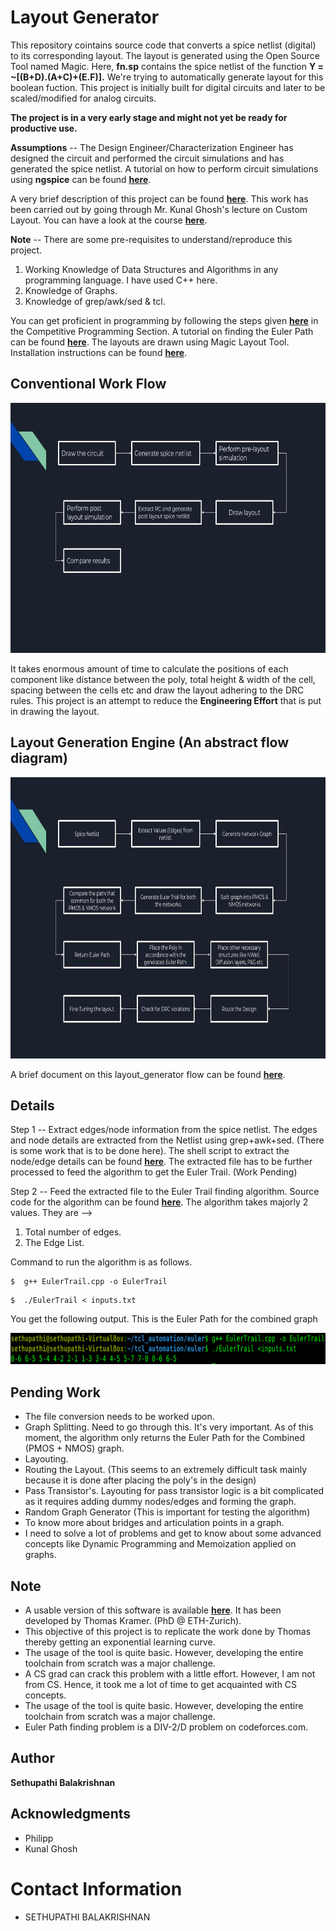 # Layout Generator

This repository cointains source code that converts a spice netlist (digital) to its corresponding layout. The layout is generated using the Open Source Tool named Magic. Here, **fn.sp** contains the spice netlist of the function **Y = ~[(B+D).(A+C)+(E.F)].** 
We're trying to automatically generate layout for this boolean fuction. This project is initially built for digital circuits and later to be scaled/modified for analog circuits. 

**The project is in a very early stage and might not yet be ready for productive use.**

**Assumptions** -- The Design Engineer/Characterization Engineer has designed the circuit and performed the circuit simulations and has generated the spice netlist. A tutorial on how to perform circuit simulations using **ngspice** can be found [**here**](https://github.com/sherylcorina/avsdbgp_3v3). 

A very brief description of this project can be found [**here**](https://www.vlsisystemdesign.com/ip/). This work has been carried out by going through Mr. Kunal Ghosh's lecture on Custom Layout. You can have a look at the course [**here**](https://www.udemy.com/course/vlsi-academy-custom-layout/).

**Note** -- There are some pre-requisites to understand/reproduce this project.

1. Working Knowledge of Data Structures and Algorithms in any programming language. I have used C++ here. 
2. Knowledge of Graphs.
3. Knowledge of grep/awk/sed & tcl.

You can get proficient in programming by following the steps given [**here**](https://medium.com/@sethupathibalakrishnan/my-experiences-on-anything-and-everything-in-life-231eb4699609) in the Competitive Programming Section. A tutorial on finding the Euler Path can be found [**here**](https://www.youtube.com/watch?v=8MpoO2zA2l4&t=11s).
The layouts are drawn using Magic Layout Tool. Installation instructions can be found [**here**](https://www.udemy.com/course/vsd-a-complete-guide-to-install-open-source-eda-tools/).
## Conventional Work Flow

<p align="center">
  <img width="750" height="400" src="Images/Untitled presentation-2.jpg">
</p>

It takes enormous amount of time to calculate the positions of each component like distance between the poly, total height & width of the cell, spacing between the cells etc and draw the layout adhering to the DRC rules.
This project is an attempt to reduce the **Engineering Effort** that is put in drawing the layout. 

## Layout Generation Engine (An abstract flow diagram)

<p align="center">
  <img width="750" height="450" src="Images/tool_flow-2.jpg">
</p>

A brief document on this layout_generator flow can be found [**here**](Documentation/Layout_generator.pdf). 

## Details

Step 1 -- Extract edges/node information from the spice netlist.
The edges and node details are extracted from the Netlist using grep+awk+sed. (There is some work that is to be done here).
The shell script to extract the node/edge details can be found [**here**](Source_Code/read_spice.sh). 
The extracted file has to be further processed to feed the algorithm to get the Euler Trail. (Work Pending)

Step 2 -- Feed the extracted file to the Euler Trail finding algorithm. Source code for the algorithm can be found [**here**](Source_Code/EulerTrail.cpp).
The algorithm takes majorly 2 values. They are -->
1. Total number of edges.
2. The Edge List.

Command to run the algorithm is as follows.
```
$  g++ EulerTrail.cpp -o EulerTrail
```

```
$  ./EulerTrail < inputs.txt
```

You get the following output. This is the Euler Path for the combined graph
<p align="center">
  <img width="900" height="50" src="Intermediate_Outputs/sample_output.png">
</p> 

   
 ##  Pending Work
 
 - The file conversion needs to be worked upon. 
 - Graph Splitting. Need to go through this. It's very important. As of this moment, the algorithm only returns the Euler Path for the Combined (PMOS + NMOS) graph.  
 - Layouting.
 - Routing the Layout. (This seems to an extremely difficult task mainly because it is done after placing the poly's in the design)
 - Pass Transistor's. Layouting for pass transistor logic is a bit complicated as it requires adding dummy nodes/edges and forming the graph.
 - Random Graph Generator (This is important for testing the algorithm)
 - To know more about bridges and articulation points in a graph. 
 - I need to solve a lot of problems and get to know about some advanced concepts like Dynamic Programming and Memoization applied on graphs.

## Note

 - A usable version of this software is available [**here**](https://codeberg.org/tok/librecell). It has been developed by Thomas Kramer. (PhD @ ETH-Zurich).
 - This objective of this project is to replicate the work done by Thomas thereby getting an exponential learning curve.
 - The usage of the tool is quite basic. However, developing the entire toolchain from scratch was a major challenge. 
 - A CS grad can crack this problem with a little effort. However, I am not from CS. Hence, it took me a lot of time to get acquainted with CS concepts.
 - The usage of the tool is quite basic. However, developing the entire toolchain from scratch was a major challenge. 
 - Euler Path finding problem is a DIV-2/D problem on codeforces.com.
 
## Author

**Sethupathi Balakrishnan**

## Acknowledgments
- Philipp
- Kunal Ghosh

Contact Information
===================================
- SETHUPATHI BALAKRISHNAN
